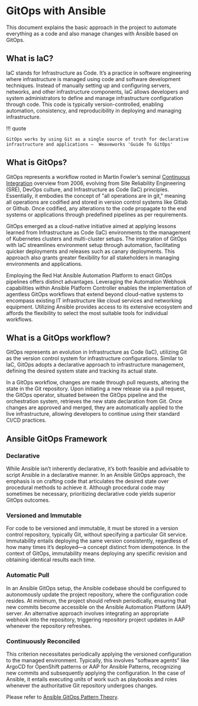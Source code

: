 # GitOps with Ansible
This document explains the basic approach in the project to automate
everything as a code and also manage changes with Ansible based on
GitOps.

## What is IaC?

IaC stands for Infrastructure as Code. It’s a practice in software
engineering where infrastructure is managed using code and software
development techniques. Instead of manually setting up and configuring
servers, networks, and other infrastructure components, IaC allows
developers and system administrators to define and manage infrastructure
configuration through code. This code is typically version-controlled,
enabling automation, consistency, and reproducibility in deploying and
managing infrastructure.

!!! quote

    GitOps works by using Git as a single source of truth for declarative infrastructure and applications —  Weaveworks 'Guide To GitOps'

## What is GitOps?

GitOps represents a workflow rooted in Martin Fowler’s seminal
[Continuous
Integration](https://martinfowler.com/articles/continuousIntegration.html)
overview from 2006, evolving from Site Reliability Engineering (SRE),
DevOps culture, and Infrastructure as Code (IaC) principles.
Essentially, it embodies the concept of "all operations are in git,"
meaning all operations are codified and stored in version control
systems like Gitlab or Github. Once codified, any alterations to the
code propagate to the end systems or applications through predefined
pipelines as per requirements.

GitOps emerged as a cloud-native initiative aimed at applying lessons
learned from Infrastructure as Code (IaC) environments to the management
of Kubernetes clusters and multi-cluster setups. The integration of
GitOps with IaC streamlines environment setup through automation,
facilitating quicker deployments and releases such as canary
deployments. This approach also grants greater flexibility for all
stakeholders in managing environments and applications.

Employing the Red Hat Ansible Automation Platform to enact GitOps
pipelines offers distinct advantages. Leveraging the Automation Webhook
capabilities within Ansible Platform Controller enables the
implementation of agentless GitOps workflows that extend beyond
cloud-native systems to encompass existing IT infrastructure like cloud
services and networking equipment. Utilizing Ansible provides access to
its extensive ecosystem and affords the flexibility to select the most
suitable tools for individual workflows.

## What is a GitOps workflow?

GitOps represents an evolution in Infrastructure as Code (IaC),
utilizing Git as the version control system for infrastructure
configurations. Similar to IaC, GitOps adopts a declarative approach to
infrastructure management, defining the desired system state and
tracking its actual state.

In a GitOps workflow, changes are made through pull requests, altering
the state in the Git repository. Upon initiating a new release via a
pull request, the GitOps operator, situated between the GitOps pipeline
and the orchestration system, retrieves the new state declaration from
Git. Once changes are approved and merged, they are automatically
applied to the live infrastructure, allowing developers to continue
using their standard CI/CD practices.

## Ansible GitOps Framework

### Declarative

While Ansible isn’t inherently declarative, it’s both feasible and
advisable to script Ansible in a declarative manner. In an Ansible
GitOps approach, the emphasis is on crafting code that articulates the
desired state over procedural methods to achieve it. Although procedural
code may sometimes be necessary, prioritizing declarative code yields
superior GitOps outcomes.

### Versioned and Immutable

For code to be versioned and immutable, it must be stored in a version
control repository, typically Git, without specifying a particular Git
service. Immutability entails deploying the same version consistently,
regardless of how many times it’s deployed—a concept distinct from
idempotence. In the context of GitOps, immutability means deploying any
specific revision and obtaining identical results each time.

### Automatic Pull

In an Ansible GitOps setup, the Ansible codebase should be configured to
autonomously update the project repository, where the configuration code
resides. At minimum, the project should refresh periodically, ensuring
that new commits become accessible on the Ansible Automation Platform
(AAP) server. An alternative approach involves integrating an
appropriate webhook into the repository, triggering repository project
updates in AAP whenever the repository refreshes.

### Continuously Reconciled

This criterion necessitates periodically applying the versioned
configuration to the managed environment. Typically, this involves
"software agents" like ArgoCD for OpenShift patterns or AAP for Ansible
Patterns, recognizing new commits and subsequently applying the
configuration. In the case of Ansible, it entails executing units of
work such as playbooks and roles whenever the authoritative Git
repository undergoes changes.

Please refer to [Ansible GitOps Pattern
Theory](https://github.com/mhjacks/ansible-pattern-theory).
